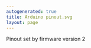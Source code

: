 ```yaml
---
autogenerated: true
title: Arduino pinout.svg
layout: page
---
```


Pinout set by firmware version 2
